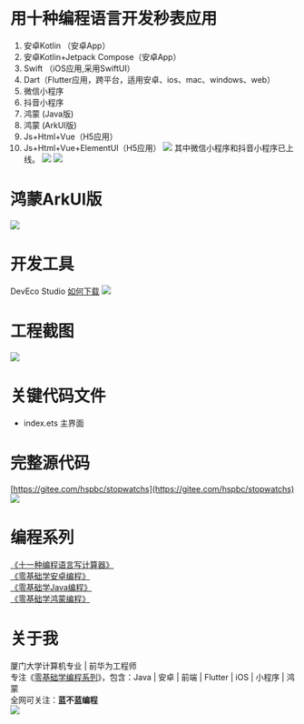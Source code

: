 # 用十种编程语言开发秒表应用
1. 安卓Kotlin （安卓App）
2. 安卓Kotlin+Jetpack Compose（安卓App）
3. Swift （iOS应用,采用SwiftUI）
4. Dart（Flutter应用，跨平台，适用安卓、ios、mac、windows、web）
5. 微信小程序
6. 抖音小程序
7. 鸿蒙 (Java版)
8. 鸿蒙 (ArkUI版)
9. Js+Html+Vue（H5应用）
10. Js+Html+Vue+ElementUI（H5应用）
![](https://img-blog.csdnimg.cn/img_convert/fd3572a7d3278deda3e83f271235988d.png)
其中微信小程序和抖音小程序已上线。
![](https://img-blog.csdnimg.cn/img_convert/a52de326d42d1e7a754a1c5c89775ee0.png)
![](https://img-blog.csdnimg.cn/img_convert/1c1fe4c11099e74ac277c717a0764a2b.png)
# 鸿蒙ArkUI版
![](https://img-blog.csdnimg.cn/img_convert/6c53e93d669a14dd48bc7cf7fa5c6393.gif)
# 开发工具
DevEco Studio
[如何下载](https://cxyxy.blog.csdn.net/article/details/120680717)
![](https://img-blog.csdnimg.cn/img_convert/d2f4851f878b566945a82b5ad0c01d2e.png)
# 工程截图
![](https://img-blog.csdnimg.cn/img_convert/0da7eb5848c977ee6c410953e573ccbe.png)
# 关键代码文件
- index.ets 主界面

# 完整源代码
[https://gitee.com/hspbc/stopwatchs](https://gitee.com/hspbc/stopwatchs)
![](https://img-blog.csdnimg.cn/img_convert/49aae95374ed15428a1e220967380566.png)

# 编程系列
[《十一种编程语言写计算器》](https://cxyxy.blog.csdn.net/article/details/120396302)  
[《零基础学安卓编程》](https://cxyxy.blog.csdn.net/category_11409895.html)  
[《零基础学Java编程》](https://cxyxy.blog.csdn.net/category_11331310.html)  
[《零基础学鸿蒙编程》](https://cxyxy.blog.csdn.net/category_11409093.html)

# 关于我
厦门大学计算机专业 | 前华为工程师  
专注《[零基础学编程系列](https://cxyxy.blog.csdn.net/article/details/121134634)》，包含：Java | 安卓 | 前端 | Flutter | iOS | 小程序 | 鸿蒙  
全网可关注：**蓝不蓝编程**  
![](https://img-blog.csdnimg.cn/3a1baf2918e8492ab61fa0600fb43444.png)